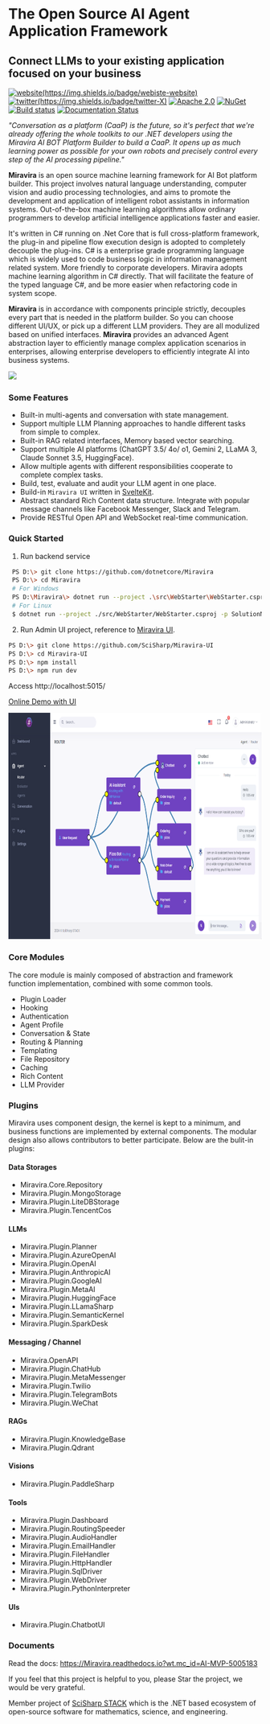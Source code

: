 # The Open Source AI Agent Application Framework
## Connect LLMs to your existing application focused on your business

[![website(https://img.shields.io/badge/webiste-website)](https://img.shields.io/hexpm/l/plug.svg)](https://www.miravira.tech/)
[![twitter(https://img.shields.io/badge/twitter-X)](https://img.shields.io/hexpm/l/plug.svg)](https://x.com/miravira_ai)
[![Apache 2.0](https://img.shields.io/hexpm/l/plug.svg)](https://raw.githubusercontent.com/Oceania2018/Miravira/master/LICENSE) 
[![NuGet](https://img.shields.io/nuget/dt/Miravira.Core.svg)](https://www.nuget.org/packages/Miravira.Core) 
[![Build status](https://ci.appveyor.com/api/projects/status/qx2dx5ca5hjqodm5?svg=true)](https://ci.appveyor.com/project/Haiping-Chen/Miravira)
[![Documentation Status](https://readthedocs.org/projects/Miravira/badge/?version=latest)](https://Miravira.readthedocs.io/en/latest/?badge=latest)

*"Conversation as a platform (CaaP) is the future, so it's perfect that we're already offering the whole toolkits to our .NET developers using the Miravira AI BOT Platform Builder to build a CaaP. It opens up as much learning power as possible for your own robots and precisely control every step of the AI processing pipeline."*
    
**Miravira** is an open source machine learning framework for AI Bot platform builder. This project involves natural language understanding, computer vision and audio processing technologies, and aims to promote the development and application of intelligent robot assistants in information systems. Out-of-the-box machine learning algorithms allow ordinary programmers to develop artificial intelligence applications faster and easier. 

It's written in C# running on .Net Core that is full cross-platform framework, the plug-in and pipeline flow execution design is adopted to completely decouple the plug-ins. C# is a enterprise grade programming language which is widely used to code business logic in information management related system. More friendly to corporate developers. Miravira adopts machine learning algorithm in C# directly. That will facilitate the feature of the typed language C#, and be more easier when refactoring code in system scope. 

**Miravira** is in accordance with components principle strictly, decouples every part that is needed in the platform builder. So you can choose different UI/UX, or pick up a different LLM providers. They are all modulized based on unified interfaces. **Miravira** provides an advanced Agent abstraction layer to efficiently manage complex application scenarios in enterprises, allowing enterprise developers to efficiently integrate AI into business systems.

![](./docs/architecture/assets/Miravira_diagram.png)

### Some Features

* Built-in multi-agents and conversation with state management.
* Support multiple LLM Planning approaches to handle different tasks from simple to complex.
* Built-in RAG related interfaces, Memory based vector searching.
* Support multiple AI platforms (ChatGPT 3.5/ 4o/ o1, Gemini 2, LLaMA 3, Claude Sonnet 3.5, HuggingFace).
* Allow multiple agents with different responsibilities cooperate to complete complex tasks. 
* Build, test, evaluate and audit your LLM agent in one place.
* Build-in `Miravira UI` written in [SvelteKit](https://kit.svelte.dev/).
* Abstract standard Rich Content data structure. Integrate with popular message channels like Facebook Messenger, Slack and Telegram.
* Provide RESTful Open API and WebSocket real-time communication.

### Quick Started
1. Run backend service
```sh
 PS D:\> git clone https://github.com/dotnetcore/Miravira
 PS D:\> cd Miravira
 # For Windows
 PS D:\Miravira\> dotnet run --project .\src\WebStarter\WebStarter.csproj -p SolutionName=Miravira
 # For Linux
 $ dotnet run --project ./src/WebStarter/WebStarter.csproj -p SolutionName=Miravira
```

2. Run Admin UI project, reference to [Miravira UI](https://github.com/SciSharp/Miravira-UI).
```sh
PS D:\> git clone https://github.com/SciSharp/Miravira-UI
PS D:\> cd Miravira-UI
PS D:\> npm install
PS D:\> npm run dev
```

Access http://localhost:5015/ 

[Online Demo with UI](https://Miravira.azurewebsites.net/?wt.mc_id=AI-MVP-5005183)

<img src="./docs/static/screenshots/agent-builder-agents.png" height="450px"/>

### Core Modules

The core module is mainly composed of abstraction and framework function implementation, combined with some common tools.

- Plugin Loader
- Hooking
- Authentication
- Agent Profile
- Conversation & State
- Routing & Planning
- Templating
- File Repository
- Caching
- Rich Content
- LLM Provider


### Plugins

Miravira uses component design, the kernel is kept to a minimum, and business functions are implemented by external components. The modular design also allows contributors to better participate. Below are the bulit-in plugins:

#### Data Storages
- Miravira.Core.Repository
- Miravira.Plugin.MongoStorage
- Miravira.Plugin.LiteDBStorage
- Miravira.Plugin.TencentCos

#### LLMs
- Miravira.Plugin.Planner
- Miravira.Plugin.AzureOpenAI
- Miravira.Plugin.OpenAI
- Miravira.Plugin.AnthropicAI
- Miravira.Plugin.GoogleAI
- Miravira.Plugin.MetaAI
- Miravira.Plugin.HuggingFace
- Miravira.Plugin.LLamaSharp
- Miravira.Plugin.SemanticKernel
- Miravira.Plugin.SparkDesk

#### Messaging / Channel
- Miravira.OpenAPI
- Miravira.Plugin.ChatHub
- Miravira.Plugin.MetaMessenger
- Miravira.Plugin.Twilio
- Miravira.Plugin.TelegramBots
- Miravira.Plugin.WeChat
  
#### RAGs
- Miravira.Plugin.KnowledgeBase
- Miravira.Plugin.Qdrant

#### Visions
- Miravira.Plugin.PaddleSharp

#### Tools
- Miravira.Plugin.Dashboard
- Miravira.Plugin.RoutingSpeeder
- Miravira.Plugin.AudioHandler
- Miravira.Plugin.EmailHandler
- Miravira.Plugin.FileHandler
- Miravira.Plugin.HttpHandler
- Miravira.Plugin.SqlDriver
- Miravira.Plugin.WebDriver
- Miravira.Plugin.PythonInterpreter

#### UIs
- Miravira.Plugin.ChatbotUI

### Documents

Read the docs: https://Miravira.readthedocs.io?wt.mc_id=AI-MVP-5005183

If you feel that this project is helpful to you, please Star the project, we would be very grateful.

Member project of [SciSharp STACK](https://github.com/SciSharp) which is the .NET based ecosystem of open-source software for mathematics, science, and engineering.
